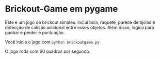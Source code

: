 # Brickout-Game em pygame

Este é um jogo de brickout simples. Inclui bola, raquete, parede de tijolos
e detecção de colisão adicional entre esses objetos. Além disso, lógica para ganhar e perder e
pontuação. 

Você inicia o jogo com ```python brickoutgame.py```

O jogo roda com 60 quadros por segundo.
